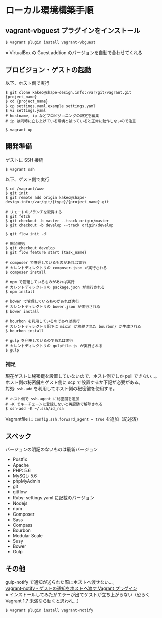 # ローカル環境構築手順

## vagrant-vbguest プラグインをインストール
```shell
$ vagrant plugin install vagrant-vbguest
```
※ VirtualBox の Guest addtion のバージョンを自動で合わせてくれる

## プロビジョン・ゲストの起動
以下、ホスト側で実行
```shell
$ git clone kakeo@shape-design.info:/var/git/vagrant.git {project_name}
$ cd {project_name}
$ cp settings.yaml.example settings.yaml
$ vi settings.yaml
# hostname, ip などプロビジョニングの設定を編集
# ip は同時に立ち上げている環境と被っていると正常に動作しないので注意

$ vagrant up
```

## 開発準備
ゲストに SSH 接続
```shell
$ vagrant ssh
```

以下、ゲスト側で実行
```shell
$ cd /vagrant/www
$ git init
$ git remote add origin kakeo@shape-design.info:/var/git/{type}/{project_name}.git

# リモートのブランチを取得する
$ git fetch
$ git checkout -b master --track origin/master
$ git checkout -b develop --track origin/develop

$ git flow init -d

# 開発開始
$ git checkout develop
$ git flow feature start {task_name}

# composer で管理しているものがあれば実行
# カレントディレクトリの composer.json が実行される
$ composer install

# npm で管理しているものがあれば実行
# カレントディレクトリの package.json が実行される
$ npm install

# bower で管理しているものがあれば実行
# カレントディレクトリの bower.json が実行される
$ bower install

# bourbon を利用しているのであれば実行
# カレントディレクトリ配下に mixin が格納された bourbon/ が生成される
$ bourbon install

# gulp を利用しているのであれば実行
# カレントディレクトリの gulpfile.js が実行される
$ gulp
```

### 補足
現在ゲストに秘密鍵を設置していないので、ホスト側でしか pull できない…。  
ホスト側の秘密鍵をゲスト側に scp で設置するか下記が必要がある。  
対処: ```ssh-add``` を利用してホスト側の秘密鍵を使用する。
```shell
# ホスト側で ssh-agent に秘密鍵を追加
# -K でキーチェーンに登録しないと再起動で解除される
$ ssh-add -K ~/.ssh/id_rsa
```
Vagrantfile に ```config.ssh.forward_agent = true``` を追加（記述済）

## スペック
バージョンの明記のないものは最新バージョン

* Postfix
* Apache
* PHP: 5.6
* MySQL: 5.6
* phpMyAdmin
* git
* gitflow
* Ruby: settings.yaml に記載のバージョン
* Nodejs
* npm
* Composer
* Sass
* Compass
* Bourbon
* Modular Scale
* Susy
* Bower
* Gulp

## その他
gulp-notify で通知が送られた際にホストへ渡せない…。  
[vagrant-notify - ゲストの通知をホストへ渡す Vagrant プラグイン](https://github.com/fgrehm/vagrant-notify)  
※ インストールしてみたがエラーが出てゲストが立ち上がらない（恐らく Vagrant 1.7 未満なら動くと思われ…）  
```shell
$ vagrant plugin install vagrant-notify
```
